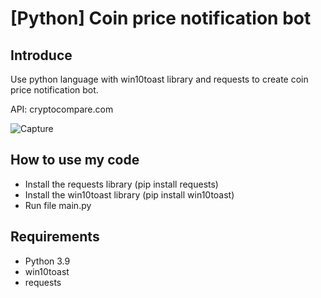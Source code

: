 # [Python] Coin price notification bot

## Introduce
Use python language with win10toast library and requests to create coin price notification bot.

API: cryptocompare.com

![Capture](https://user-images.githubusercontent.com/125549537/220895375-5183b0cd-1de6-4770-b63b-b7c905620ca2.PNG)


## How to use my code
- Install the requests library (pip install requests)
- Install the win10toast library (pip install win10toast)
- Run file main.py

## Requirements
- Python 3.9
- win10toast
- requests
